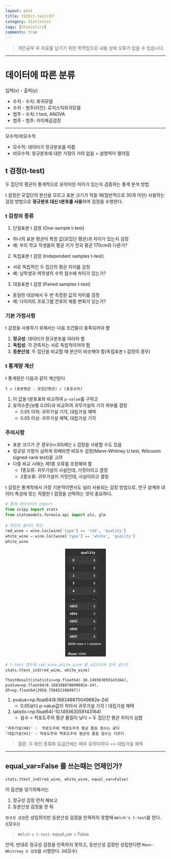 ```yaml
---
layout: post
title: t검정(t-test)란?
category: Statistics
tags: [Statistics]
comments: true
---
```


> 개인공부 후 자료를 남기기 위한 목적임으로 내용 상에 오류가 있을 수 있습니다.    

<hr>

# 데이터에 따른 분류

입력(x) - 출력(y)

- 수치 - 수치: 회귀모델
- 수치 - 범주(이진): 로지스틱회귀모델
- 범주 - 수치: t test, ANOVA
- 범주 - 범주: 카이제곱검정

---
모수적/비모수적
- 모수적: 데이터가 정규분포를 따름
- 비모수적: 정규분포에 대한 가정이 거의 없음 > 설명력이 떨어짐


## t 검정(t-test)

두 집단의 평균이 통계적으로 유의미한 차이가 있는지 검증하는 통계 분석 방법

t 검정은 모집단의 분산을 모르고 표본 크기가 작을 때(일반적으로 30개 미만) 사용하는 검정 방법으로 **정규분포 대신 t분포를 사용**하여 검정을 수행한다.


### t 검정의 종류

1. 단일표본 t 검정 (One-sample t-test)
- 하나의 표본 평균이 특정 값(모집단 평균)과 차이가 있는지 검정
- 예: 우리 학교 학생들의 평균 키가 전국 평균 170cm와 다른가?

2. 독립표본 t 검정 (Independent samples t-test)
- 서로 독립적인 두 집단의 평균 차이를 검정
- 예: 남학생과 여학생의 수학 점수에 차이가 있는가?

3. 대응표본 t 검정 (Paired samples t-test)
- 동일한 대상에서 두 번 측정한 값의 차이를 검정
- 예: 다이어트 프로그램 전후의 체중 변화가 있는가?


### 기본 가정사항

t 검정을 사용하기 위해서는 다음 조건들이 충족되어야 함 

1. **정규성**: 데이터가 정규분포를 따라야 함
2. **독립성**: 각 관측치는 서로 독립적이어야 함
3. **등분산성**: 두 집단을 비교할 때 분산이 비슷해야 함(독립표본 t 검정의 경우)


### t 통계량 계산

t 통계량은 다음과 같이 계산된다

```
t = (표본평균 - 모집단평균) / (표준오차)
```

1. 이 값을 t분포표와 비교하여 `p-value`를 구하고
2. 유의수준(보통 0.05)과 비교하여 귀무가설의 기각 여부를 결정
    - 0.05 이하: 귀무가설 기각, 대립가설 채택
    - 0.05 이상: 귀무가설 채택, 대립가설 기각 



### 주의사항

- 표본 크기가 큰 경우(n>30)에는 z 검정을 사용할 수도 있음
- 정규성 가정이 심하게 위배되면 비모수 검정(Mann-Whitney U test, Wilcoxon signed-rank test)을 고려
- 다중 비교 시에는 제1종 오류를 조정해야 함
    - 1종오류: 귀무가설이 사실인데, 거젓이라고 결정
    - 2종오류: 귀무가설이 거짓인데, 사실이라고 결정 

t 검정은 통계학에서 가장 기본적이면서도 널리 사용되는 검정 방법으로, 연구 설계와 데이터 특성에 맞는 적절한 t 검정을 선택하는 것이 중요하다.


```python
# 통계 라이브러리 import 
from scipy import stats
from statsmodels.formula.api import ols, glm

# 와인의 퀄리티 확인 
red_wine = wine.loc[wine['type'] == 'red', 'quality']
white_wine = wine.loc[wine['type'] == 'white', 'quality']
white_wine
```

<center>
<figure>
<img src="/assets/post-img/DA/43.png" alt="" width="30%">
</figure>
</center>

```python 
# t-test 함수에 red_wine,white_wine 를 x값으로써 집어 넣는다 
stats.ttest_ind(red_wine, white_wine)
```
```
TtestResult(statistic=np.float64(-10.149363059143164), 
pvalue=np.float64(8.168348870049682e-24), df=np.float64(2950.750452166697))
```

1. pvalue=np.float64(8.168348870049682e-24)
    - 0.05보다 p-value값이 작아서 귀무가설 기각 / 대립가설 채택 
2. tatistic=np.float64(-10.149363059143164)
    - 음수 > 적포도주의 평균 품질이 낮다 = 두 집단간 평균 차이가 심함 


```
'귀무가설(H0)' :  적포도주와 백포도주의 평균 품질 점수는 같다
'대립가설(H1)' : 적포도주와 백포도주의 평균의 품질 점수는 다르다
```

> 결론: 두 와인 종류와 등급간에는 매우 유의미하다 => 대립가설 채택 

---


## equal_var=False 를 쓰는때는 언제인가?

`stats.ttest_ind(red_wine, white_wine, equal_var=False)` 

이 옵션을 넣기위해서는
1. 정규성 검정 먼저 해보고 
2. 등분산성 검정을 한 뒤

`정규성 검정`은 성립하지만 등분산성 검정을 만족하지 못할때 `Welch's t-test`를 한다. ((모수))

> `Welch's t-test`: equal_var = False

만약, 반대로 정규성 검정을 만족하지 못하고, 등반산성 검정만 성립한다면 `Mann-Whitrney U 검정`을 시행한다. (비모수)
